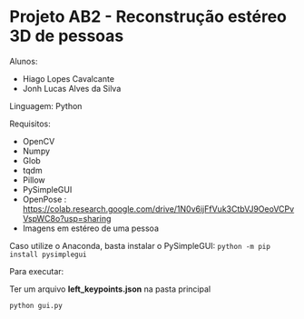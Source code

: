 # Projeto AB2 - Reconstrução estéreo 3D de pessoas

Alunos:
* Hiago Lopes Cavalcante
* Jonh Lucas Alves da Silva

Linguagem: Python

Requisitos: 

* OpenCV
* Numpy
* Glob
* tqdm
* Pillow
* PySimpleGUI
* OpenPose : https://colab.research.google.com/drive/1N0v6ijFfVuk3CtbVJ9OeoVCPvVspWC8o?usp=sharing
* Imagens em estéreo de uma pessoa

Caso utilize o Anaconda, basta instalar o PySimpleGUI:
``` python -m pip install pysimplegui ```

Para executar:

Ter um arquivo **left_keypoints.json** na pasta principal

``` python gui.py ```

